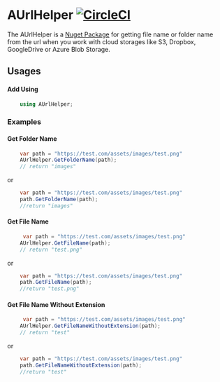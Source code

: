 # AUrlHelper [![CircleCI](https://circleci.com/gh/denis-goncharenko/AUrlHelper.svg?style=svg)](https://circleci.com/gh/denis-goncharenko/AUrlHelper)

The AUrlHelper is a [Nuget Package](https://www.nuget.org/packages/AUrlHelper) for getting file name or folder name from the url when you work with cloud storages like S3, Dropbox, GoogleDrive or Azure Blob Storage.

## Usages

#### Add Using

``` csharp
    using AUrlHelper;
````

### Examples

#### Get Folder Name

``` csharp
    var path = "https://test.com/assets/images/test.png"
    AUrlHelper.GetFolderName(path);
    // return "images" 
```
or
``` csharp
    var path = "https://test.com/assets/images/test.png"
    path.GetFolderName(path);
    //return "images"
```

#### Get File Name

``` csharp
     var path = "https://test.com/assets/images/test.png"
    AUrlHelper.GetFileName(path);
    // return "test.png" 
```
or
``` csharp
    var path = "https://test.com/assets/images/test.png"
    path.GetFileName(path);
    //return "test.png"
```

#### Get File Name Without Extension

``` csharp
     var path = "https://test.com/assets/images/test.png"
    AUrlHelper.GetFileNameWithoutExtension(path);
    // return "test" 
```
or
``` csharp
    var path = "https://test.com/assets/images/test.png"
    path.GetFileNameWithoutExtension(path);
    //return "test"
```
